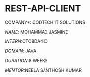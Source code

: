 # REST-API-CLIENT

COMPANY*: CODTECH IT SOLUTIONS

*NAME*: MOHAMMAD JASMINE

*INTERN*:CTO8DA41O

*DOMAIN*: JAVA

*DURATION*:8 WEEKS

*MENTOR*:NEELA SANTHOSH KUMAR
